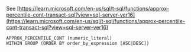 See [https://learn.microsoft.com/en-us/sql/t-sql/functions/approx-percentile-cont-transact-sql?view=sql-server-ver16](https://learn.microsoft.com/en-us/sql/t-sql/functions/approx-percentile-cont-transact-sql?view=sql-server-ver16)
```
APPROX_PERCENTILE_CONT (numeric_literal)
WITHIN GROUP (ORDER BY order_by_expression [ASC|DESC])
```
